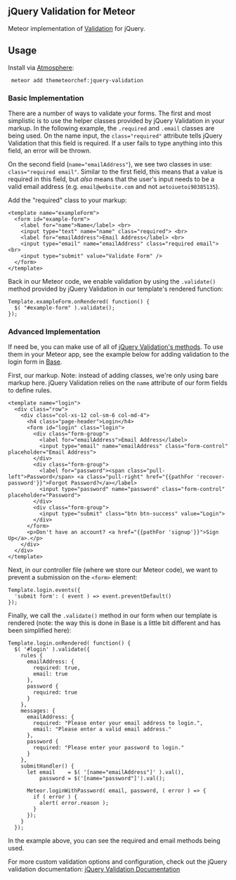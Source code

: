 ## jQuery Validation for Meteor

Meteor implementation of [Validation](https://github.com/jzaefferer/jquery-validation) for jQuery.

## Usage

Install via [Atmosphere](http://atmospherejs.com):

` meteor add themeteorchef:jquery-validation`

### Basic Implementation

There are a number of ways to validate your forms. The first and most simplistic is to use the helper classes provided by jQuery Validation in your markup. In the following example, the `.required` and `.email` classes are being used. On the name input, the `class="required"` attribute tells jQuery Validation that this field is required. If a user fails to type anything into this field, an error will be thrown.

On the second field (`name="emailAddress"`), we see two classes in use: `class="required email"`. Similar to the first field, this means that a value is required in this field, but *also* means that the user's input needs to be a valid email address (e.g. `email@website.com` and not `aetoiuetoi90385135`).

Add the "required" class to your markup:

```
<template name="exampleForm">
  <form id="example-form">
    <label for="name">Name</label> <br>
    <input type="text" name="name" class="required"> <br>
    <label for="emailAddress">Email Address</label> <br>
    <input type="email" name="emailAddress" class="required email"> <br>
    <input type="submit" value="Validate Form" />
  </form>
</template>
```

Back in our Meteor code, we enable validation by using the `.validate()` method provided by jQuery Validation in our template's rendered function:

```
Template.exampleForm.onRendered( function() {
  $( "#example-form" ).validate();
});
```

### Advanced Implementation

If need be, you can make use of all of [jQuery Validation's methods](http://jqueryvalidation.org/validate). To use them in your Meteor app, see the example below for adding validation to the login form in [Base](http://themeteorchef.com/base).

First, our markup. Note: instead of adding classes, we're only using bare markup here. jQuery Validation relies on the `name` attribute of our form fields to define rules.

```
<template name="login">
  <div class="row">
    <div class="col-xs-12 col-sm-6 col-md-4">
      <h4 class="page-header">Login</h4>
      <form id="login" class="login">
        <div class="form-group">
          <label for="emailAddress">Email Address</label>
          <input type="email" name="emailAddress" class="form-control" placeholder="Email Address">
        </div>
        <div class="form-group">
          <label for="password"><span class="pull-left">Password</span> <a class="pull-right" href="{{pathFor 'recover-password'}}">Forgot Password?</a></label>
          <input type="password" name="password" class="form-control" placeholder="Password">
        </div>
        <div class="form-group">
          <input type="submit" class="btn btn-success" value="Login">
        </div>
      </form>
      <p>Don't have an account? <a href="{{pathFor 'signup'}}">Sign Up</a>.</p>
    </div>
  </div>
</template>
```

Next, in our controller file (where we store our Meteor code), we want to prevent a submission on the `<form>` element:

```
Template.login.events({
  'submit form': ( event ) => event.preventDefault()
});
```

Finally, we call the `.validate()` method in our form when our template is rendered (note: the way this is done in Base is a little bit different and has been simplified here):

```
Template.login.onRendered( function() {
  $( '#login' ).validate({
    rules {
      emailAddress: {
        required: true,
        email: true
      },
      password {
        required: true
      }
    },
    messages: {
      emailAddress: {
        required: "Please enter your email address to login.",
        email: "Please enter a valid email address."
      },
      password {
        required: "Please enter your password to login."
      }
    },
    submitHandler() {
      let email    = $( '[name="emailAddress"]' ).val(),
          password = $('[name="password"]').val();

      Meteor.loginWithPassword( email, password, ( error ) => {
        if ( error ) {
          alert( error.reason );
        }
      });
    }
  });
```

In the example above, you can see the required and email methods being used.

For more custom validation options and configuration, check out the jQuery validation documentation: [jQuery Validation Documentation](http://jqueryvalidation.org/documentation)
